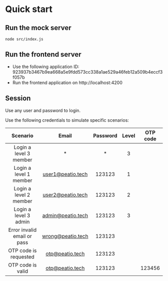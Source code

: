# Quick start

## Run the mock server

  `node src/index.js`

## Run the frontend server

 * Use the following application ID: 923937b3467b9ea668a5e9fdd573cc338a1ae529a46feb12a509b4eccf3f057b
 * Run the frontend application on http://localhost:4200

## Session

Use any user and password to login.

Use the following credentials to simulate specific scenarios:

|          Scenario           |       Email       | Password | Level | OTP code |
|:---------------------------:|:-----------------:|:--------:|:-----:|:--------:|
| Login a level 3 member      |         *         |     *    |   3   |          |
| Login a level 1 member      | user1@peatio.tech |  123123  |   1   |          |
| Login a level 2 member      | user2@peatio.tech |  123123  |   2   |          |
| Login a level 3 admin       | admin@peatio.tech |  123123  |   3   |          |
| Error invalid email or pass | wrong@peatio.tech |  123123  |       |          |
| OTP code is requested       |   otp@peatio.tech |  123123  |       |          |
| OTP code is valid           |   otp@peatio.tech |  123123  |       |  123456  |
